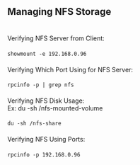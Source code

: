 #
## Managing NFS Storage
#
Verifying NFS Server from Client:
####
    showmount -e 192.168.0.96
####
Verifying Which Port Using for NFS Server: 
####
    rpcinfo -p | grep nfs
####
Verifying NFS Disk Usage: <br>
Ex: du -sh /nfs-mounted-volume   
####    
    du -sh /nfs-share
####
Verifying NFS Using Ports:
####
    rpcinfo -p 192.168.0.96
####


